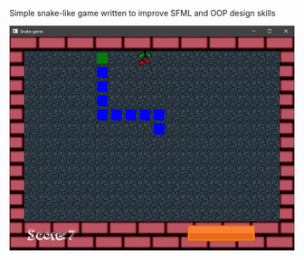 Simple snake-like game written to improve SFML and OOP design skills

![demoScreen1](https://github.com/SecMeant/pwr-snake/blob/master/demo/demoSnake.PNG)
